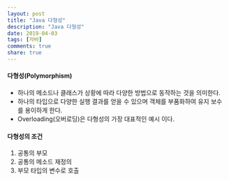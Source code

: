 ```yaml
---
layout: post
title: "Java 다형성"
description: "Java 다형성"
date: 2019-04-03
tags: [자바]
comments: true
share: true
---
```


#### 다형성(Polymorphism)
* 하나의 메소드나 클래스가 상황에 따라 다양한 방법으로 동작하는 것을 의미한다.
* 하나의 타입으로 다양한 실행 결과를 얻을 수 있으며 객체를 부품화하여 유지 보수를 용이하게 한다.
* Overloading(오버로딩)은 다형성의 가장 대표적인 예시 이다.

#### 다형성의 조건
1. 공통의 부모
2. 공통의 메소드 재정의
3. 부모 타입의 변수로 호출